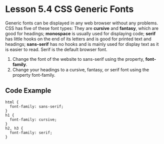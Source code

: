 # Lesson 5.4 CSS Generic Fonts

Generic fonts can be displayed in any web browser without any problems. CSS has five of these font types: They are **cursive** and **fantasy**, which are good for headings; **monospace** is usually used for displaying code; **serif** has little hooks on the end of its letters and is good for printed text and headings; **sans-serif** has no hooks and is mainly used for display text as it is easier to read. Serif is the default browser font.

1. Change the font of the website to sans-serif using the property, **font-family**.
2. Change your headings to a cursive, fantasy, or serif font using the property font-family.

## Code Example

```text
html {
  font-family: sans-serif;
}
h1 {
  font-family: cursive;
}
h2, h3 {
  font-family: serif;
}
```

